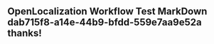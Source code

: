 <properties
ms.topic="hero-topic"
ms.test1="hero-topic"
ms.test2="test"/>

## OpenLocalization Workflow Test MarkDown dab715f8-a14e-44b9-bfdd-559e7aa9e52a thanks!
<!--HONumber=Mar16_HO3-->

